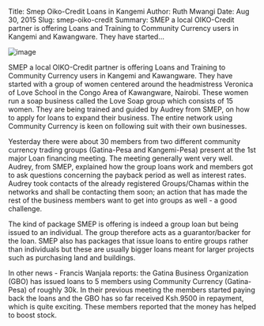 Title: Smep Oiko-Credit Loans in Kangemi
Author: Ruth Mwangi
Date: Aug 30, 2015
Slug: smep-oiko-credit
Summary: SMEP a local OIKO-Credit partner is offering Loans and Training to Community Currency users in Kangemi and Kawangware. They have started...

![image](images/blog/smep-oiko-credit1.webp)

SMEP a local OIKO-Credit partner is offering Loans and Training to
Community Currency users in Kangemi and Kawangware. They have started
with a group of women centered around the headmistress Veronica of Love
School in the Congo Area of Kawangware, Nairobi. These women run a soap
business called the Love Soap group which consists of 15 women. They are
being trained and guided by Audrey from SMEP, on how to apply for loans
to expand their business. The entire network using Community Currency is
keen on following suit with their own businesses.

Yesterday there were about 30 members from two different community
currency trading groups (Gatina-Pesa and Kangemi-Pesa) present at the
1st major Loan financing meeting. The meeting generally went very well.
Audrey, from SMEP, explained how the group loans work and members got to
ask questions concerning the payback period as well as interest rates.
Audrey took contacts of the already registered Groups/Chamas within the
networks and shall be contacting them soon; an action that has made the
rest of the business members want to get into groups as well - a good
challenge.

The kind of package SMEP is offering is indeed a group loan but being
issued to an individual. The group therefore acts as a guarantor/backer
for the loan. SMEP also has packages that issue loans to entire groups
rather than individuals but these are usually bigger loans meant for
larger projects such as purchasing land and buildings.

In other news - Francis Wanjala reports: the Gatina Business
Organization (GBO) has issued loans to 5 members using Community
Currency (Gatina-Pesa) of roughly 30k. In their previous meeting the
members started paying back the loans and the GBO has so far received
Ksh.9500 in repayment, which is quite exciting. These members reported
that the money has helped to boost stock.


